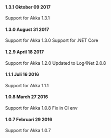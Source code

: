 #### 1.3.1 Oktober 09 2017 ####
Support for Akka 1.3.1

#### 1.3.0 August 31 2017 ####
Support for Akka 1.3.0
Support for .NET Core

#### 1.2.9 April 18 2017 ####

Support for Akka 1.2.0
Updated to Log4Net 2.0.8

#### 1.1.1 Juli 16 2016 ####

Support for Akka 1.1.1

#### 1.0.8 March 27 2016 ####

Support for Akka 1.0.8
Fix in CI env

#### 1.0.7 Februari 29 2016 ####

Support for Akka 1.0.7
